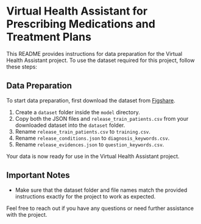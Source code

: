 # Virtual Health Assistant for Prescribing Medications and Treatment Plans

This README provides instructions for data preparation for the Virtual Health Assistant project. To use the dataset required for this project, follow these steps:

## Data Preparation

To start data preparation, first download the dataset from [Figshare](https://figshare.com/articles/dataset/DDXPlus_Dataset/20043374).

1. Create a `dataset` folder inside the `model` directory.
2. Copy both the JSON files and `release_train_patients.csv` from your downloaded dataset into the `dataset` folder.
3. Rename `release_train_patients.csv` to `training.csv`.
4. Rename `release_conditions.json` to `diagnosis_keywords.csv`.
5. Rename `release_evidences.json` to `question_keywords.csv`.

Your data is now ready for use in the Virtual Health Assistant project.

## Important Notes

- Make sure that the dataset folder and file names match the provided instructions exactly for the project to work as expected.

Feel free to reach out if you have any questions or need further assistance with the project.
